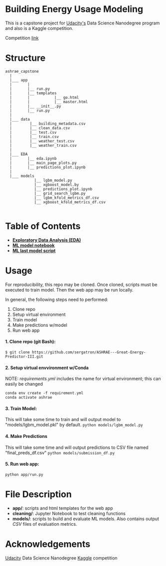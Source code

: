 # Building Energy Usage Modeling
This is a capstone project for [Udacity's](https://www.udacity.com/) Data Science Nanodegree program and also is a Kaggle competition.

Competition [link](https://www.kaggle.com/c/ashrae-energy-prediction/overview)

# Structure
```
ashrae_capstone
  |
  |___ app
  |       |
  |       |__ run.py
  |       |__ templates
  |       |           |__ go.html
  |       |           |__ master.html
  |       |__ __init__.py
  |       |__ run.py
  |
  |___ data
  |        |__ building_metadata.csv
  |        |__ clean_data.csv
  |        |__ test.csv
  |        |__ train.csv
  |        |__ weather_test.csv
  |        |__ weather_train.csv
  |
  |___ EDA
  |       |__ eda.ipynb
  |       |__ main_page_plots.py
  |       |__ predictions_plot.ipynb
  |
  |___ models
             |__ lgbm_model.py
             |__ xgboost_model.by
             |__ predictions_plot.ipynb
             |__ grid_search_lgbm.py
             |__ lgbm_kfold_metrics_df.csv
             |__ xgboost_kfold_metrics_df.csv
            
  ```

# Table of Contents
- [**Exploratory Data Analysis (EDA)**](https://github.com/sergatron/ASHRAE---Great-Energy-Predictor-III/blob/master/EDA/eda.ipynb)
- [**ML model notebook**](https://github.com/sergatron/ASHRAE---Great-Energy-Predictor-III/blob/master/models/model_nb.ipynb)
- [**ML last model script**](https://github.com/sergatron/ASHRAE---Great-Energy-Predictor-III/blob/master/models/lgbm_model.py)


# Usage
For reproducibility, this repo may be cloned. Once cloned, scripts must be executed to train model. Then the web app may be run locally. 

In general, the following steps need to performed:
 1. Clone repo
 2. Setup virtual environment
 3. Train model
 4. Make predictions w/model
 5. Run web app


#### 1. Clone repo (git Bash):

```$ git clone https://github.com/sergatron/ASHRAE---Great-Energy-Predictor-III.git```


#### 2. Setup virtual envvironment w/Conda

NOTE: *requirements.yml* includes the name for virtual environment; this can easily be changed
```
conda env create -f requirement.yml
conda activate ashrae
```

#### 3. Train Model:

This will take some time to train and will output model to "models/lgbm_model.pkl" by default.
```python models/lgbm_model.py```


#### 4. Make Predictions

This will take some time and will output predictions to CSV file named "final_preds_df.csv"
```python models/submission_df.py```


#### 5. Run web app:

```python app/run.py```


# File Description
 - **app/**: scripts and html templates for the web app
 - **cleaning/**: Jupyter Notebook to test cleaning functions
 - **models/**: scripts to build and evaluate ML models. Also contains output *CSV* files of evaluation metrics.

# Acknowledgements
[Udacity](https://www.udacity.com/) Data Science Nanodegree 
[Kaggle](https://www.kaggle.com/c/ashrae-energy-prediction/overview) competition 

